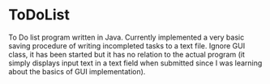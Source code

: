 # ToDoList
To Do list program written in Java. Currently implemented a very basic saving procedure of 
writing incompleted tasks to a text file. Ignore GUI class, it has been started but it has no relation 
to the actual program (it simply displays input text in a text field when submitted since I was learning 
about the basics of GUI implementation).
